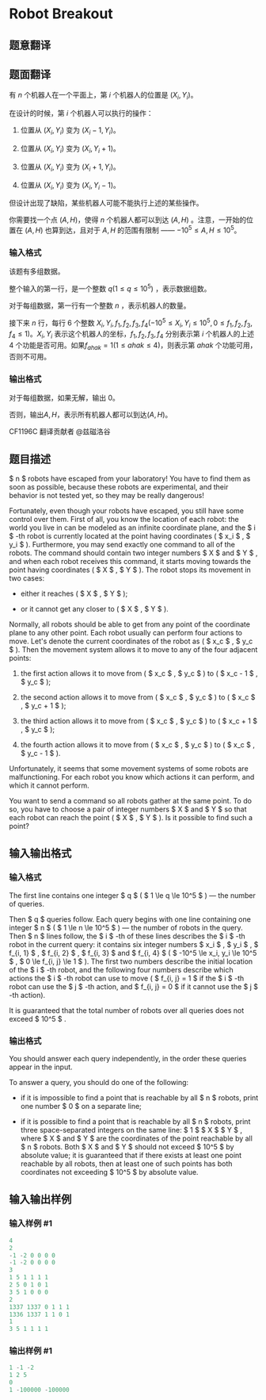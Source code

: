 # Robot Breakout

## 题意翻译

## 题面翻译

有 $n$ 个机器人在一个平面上，第 $i$ 个机器人的位置是 $(X_i,Y_i)$。

在设计的时候，第 $i$ 个机器人可以执行的操作：

1. 位置从 $(X_i,Y_i)$ 变为 $(X_i-1,Y_i)$。

2. 位置从 $(X_i,Y_i)$ 变为 $(X_i,Y_i+1)$。

3. 位置从 $(X_i,Y_i)$ 变为 $(X_i+1,Y_i)$。

4. 位置从 $(X_i,Y_i)$ 变为 $(X_i,Y_i-1)$。

但设计出现了缺陷，某些机器人可能不能执行上述的某些操作。

你需要找一个点 $(A,H)$，使得 $n$ 个机器人都可以到达 $(A,H)$ 。注意，一开始的位置在 $(A,H)$ 也算到达，且对于 $A,H$ 的范围有限制 —— $-10^5\leq A,H \leq 10^5$。

### 输入格式

该题有多组数据。

整个输入的第一行，是一个整数 $q (1\leq q \leq 10^5)$ ，表示数据组数。

对于每组数据，第一行有一个整数 $n$ ，表示机器人的数量。

接下来 $n$ 行，每行 $6$ 个整数 $X_i,Y_i,f_1,f_2,f_3,f_4( - 10^ 5 \leq X_i,Y_i \leq 10^ 5,0 \leq f_1,f_2,f_3,f_4 \leq 1)$。$X_i,Y_i$ 表示这个机器人的坐标，$f_1,f_2,f_3,f_4$ 分别表示第 $i$ 个机器人的上述 $4$ 个功能是否可用。如果$f_{ahak} = 1 (1\leq ahak \leq 4)$，则表示第 $ahak$ 个功能可用，否则不可用。

### 输出格式

对于每组数据，如果无解，输出 $0$。

否则，输出$A,H$，表示所有机器人都可以到达$(A,H)$。

CF1196C 翻译贡献者 @兹磁洛谷

## 题目描述

 $ n $ robots have escaped from your laboratory! You have to find them as soon as possible, because these robots are experimental, and their behavior is not tested yet, so they may be really dangerous!

Fortunately, even though your robots have escaped, you still have some control over them. First of all, you know the location of each robot: the world you live in can be modeled as an infinite coordinate plane, and the $ i $ -th robot is currently located at the point having coordinates ( $ x_i $ , $ y_i $ ). Furthermore, you may send exactly one command to all of the robots. The command should contain two integer numbers $ X $ and $ Y $ , and when each robot receives this command, it starts moving towards the point having coordinates ( $ X $ , $ Y $ ). The robot stops its movement in two cases:

- either it reaches ( $ X $ , $ Y $ );

- or it cannot get any closer to ( $ X $ , $ Y $ ).

Normally, all robots should be able to get from any point of the coordinate plane to any other point. Each robot usually can perform four actions to move. Let's denote the current coordinates of the robot as ( $ x_c $ , $ y_c $ ). Then the movement system allows it to move to any of the four adjacent points:

1. the first action allows it to move from ( $ x_c $ , $ y_c $ ) to ( $ x_c - 1 $ , $ y_c $ );

2. the second action allows it to move from ( $ x_c $ , $ y_c $ ) to ( $ x_c $ , $ y_c + 1 $ );

3. the third action allows it to move from ( $ x_c $ , $ y_c $ ) to ( $ x_c + 1 $ , $ y_c $ );

4. the fourth action allows it to move from ( $ x_c $ , $ y_c $ ) to ( $ x_c $ , $ y_c - 1 $ ).

Unfortunately, it seems that some movement systems of some robots are malfunctioning. For each robot you know which actions it can perform, and which it cannot perform.

You want to send a command so all robots gather at the same point. To do so, you have to choose a pair of integer numbers $ X $ and $ Y $ so that each robot can reach the point ( $ X $ , $ Y $ ). Is it possible to find such a point?

## 输入输出格式

### 输入格式

The first line contains one integer $ q $ ( $ 1 \le q \le 10^5 $ ) — the number of queries.

Then $ q $ queries follow. Each query begins with one line containing one integer $ n $ ( $ 1 \le n \le 10^5 $ ) — the number of robots in the query. Then $ n $ lines follow, the $ i $ -th of these lines describes the $ i $ -th robot in the current query: it contains six integer numbers $ x_i $ , $ y_i $ , $ f_{i, 1} $ , $ f_{i, 2} $ , $ f_{i, 3} $ and $ f_{i, 4} $ ( $ -10^5 \le x_i, y_i \le 10^5 $ , $ 0 \le f_{i, j} \le 1 $ ). The first two numbers describe the initial location of the $ i $ -th robot, and the following four numbers describe which actions the $ i $ -th robot can use to move ( $ f_{i, j} = 1 $ if the $ i $ -th robot can use the $ j $ -th action, and $ f_{i, j} = 0 $ if it cannot use the $ j $ -th action).

It is guaranteed that the total number of robots over all queries does not exceed $ 10^5 $ .

### 输出格式

You should answer each query independently, in the order these queries appear in the input.

To answer a query, you should do one of the following:

- if it is impossible to find a point that is reachable by all $ n $ robots, print one number $ 0 $ on a separate line;

- if it is possible to find a point that is reachable by all $ n $ robots, print three space-separated integers on the same line: $ 1 $ $ X $ $ Y $ , where $ X $ and $ Y $ are the coordinates of the point reachable by all $ n $ robots. Both $ X $ and $ Y $ should not exceed $ 10^5 $ by absolute value; it is guaranteed that if there exists at least one point reachable by all robots, then at least one of such points has both coordinates not exceeding $ 10^5 $ by absolute value.

## 输入输出样例

### 输入样例 #1

```cpp
4
2
-1 -2 0 0 0 0
-1 -2 0 0 0 0
3
1 5 1 1 1 1
2 5 0 1 0 1
3 5 1 0 0 0
2
1337 1337 0 1 1 1
1336 1337 1 1 0 1
1
3 5 1 1 1 1

```
### 输出样例 #1

```cpp
1 -1 -2
1 2 5
0
1 -100000 -100000

```
